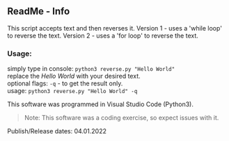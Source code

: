 ## ReadMe - Info

This script accepts text and then reverses it.
Version 1 - uses a 'while loop' to reverse the text.
Version 2 - uses a 'for loop' to reverse the text.

### Usage:
  simply type in console: ```python3 reverse.py "Hello World"```  
  replace the *Hello World* with your desired text.  
  optional flags: `-q` -  to get the result only.  
  usage: ```python3 reverse.py "Hello World" -q```  
  
  
This software was programmed in Visual Studio Code (Python3).
> Note: This software was a coding exercise, so expect issues with it.
  
  
  
Publish/Release dates: 04.01.2022
